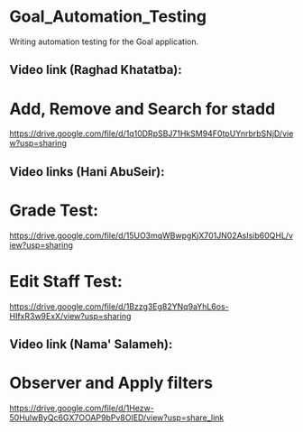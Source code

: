 # Goal_Automation_Testing
Writing automation testing for the Goal application.

## Video link (Raghad Khatatba):
# Add, Remove and Search for stadd
https://drive.google.com/file/d/1q10DRpSBJ71HkSM94F0tpUYnrbrbSNjD/view?usp=sharing


## Video links (Hani AbuSeir):
# Grade Test: 
https://drive.google.com/file/d/15UO3mqWBwpgKjX701JN02AsIsib60QHL/view?usp=sharing
# Edit Staff Test:
https://drive.google.com/file/d/1Bzzg3Eg82YNq9aYhL6os-HIfxR3w9ExX/view?usp=sharing


## Video link (Nama' Salameh):
# Observer and Apply filters
https://drive.google.com/file/d/1Hezw-50HulwByQc6GX7OOAP9bPv8OIED/view?usp=share_link
